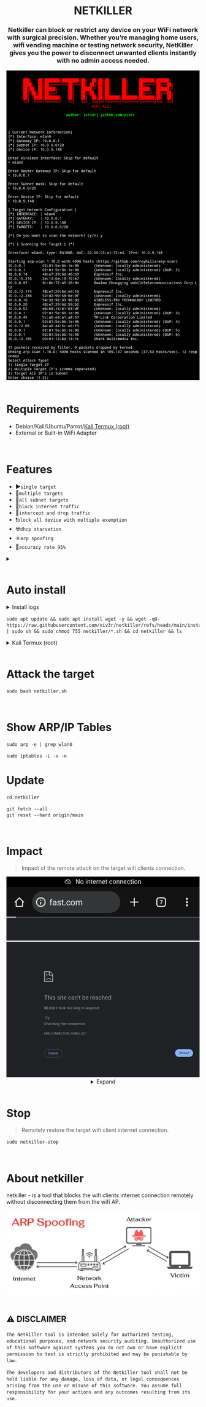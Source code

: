 <h1 align="center"> NETKILLER </h1>

<h3 align="center">Netkiller can block or restrict any device on your WiFi network with surgical precision. Whether you’re managing home users, wifi vending machine or testing network security, NetKiller gives you the power to disconnect unwanted clients instantly with no admin access needed. </h3>
 
<div align="center">
<img src="https://github.com/xiv3r/netkiller/blob/main/image/wifikill.png">
</div>
<br>

# Requirements
- Debian/Kali/Ubuntu/Parrot/[Kali Termux (root)](https://github.com/xiv3r/Kali-Linux-Termux)
- External or Built-in WiFi Adapter
<br>

# Features
- ▶️`single target`
- 🔀`multiple targets`
- 🔁`all subnet targets`
- 📵`block internet traffic`
- 🚫`intercept and drop traffic`
- ❗`block all device with multiple exemption`
- ☢️`dhcp starvation`
- ☣️`arp spoofing`
- 💪`accuracy rate 95%`

<details><summary></summary>
<br>
 
# Dependencies
```
sudo apt update && sudo apt upgrade -y && sudo apt install arp-scan iptables dsniff ipcalc -y
```

# Git clone
```
git clone https://github.com/xiv3r/netkiller.git
cd netkiller
sudo chmod +x *.sh
```
# Run
```
sudo bash netkiller.sh
```
</details>
<br>

# Auto install
<details><summary>Install logs</summary>
<img src="https://github.com/xiv3r/netkiller/blob/main/image/install.png">
</details>

```
sudo apt update && sudo apt install wget -y && wget -qO- https://raw.githubusercontent.com/xiv3r/netkiller/refs/heads/main/install.sh | sudo sh && sudo chmod 755 netkiller/*.sh && cd netkiller && ls
```
<details><summary>Kali Termux (root)</summary>
 <img src="https://github.com/xiv3r/netkiller/blob/main/image/kali-termux.png">
</details>
<br>

# Attack the target
```
sudo bash netkiller.sh
```
<br>

# Show ARP/IP Tables
```
sudo arp -e | grep wlan0
```
```
sudo iptables -L -v -n
```

# Update
```
cd netkiller
```
```
git fetch --all
git reset --hard origin/main
```
<br>

# Impact
> Impact of the remote attack on the target wifi clients connection.
<div align="center">
<img src="https://github.com/xiv3r/netkiller/blob/main/image/error.png">
<img src="https://github.com/xiv3r/netkiller/blob/main/image/noinet.png">

<details><summary>Expand</summary>
  
<img src="https://github.com/xiv3r/netkiller/blob/main/image/proc.png">
<img src="https://github.com/xivr/netkiller/blob/main/image/dhcpstarvation.png">
</details></div>
<br>

# Stop
> Remotely restore the target wifi client internet connection.
```
sudo netkiller-stop
```
<br>

# About netkiller
netkiller - is a tool that blocks the wifi clients internet connection remotely without disconnecting them from the wifi AP.

<div align="center">
<img src="https://github.com/xiv3r/netkiller/blob/main/image/flow.jpg">
</div>
<br>

## ⚠️ DISCLAIMER

`The Netkiller tool is intended solely for authorized testing, educational purposes, and network security auditing. Unauthorized use of this software against systems you do not own or have explicit permission to test is strictly prohibited and may be punishable by law.`

`The developers and distributors of the Netkiller tool shall not be held liable for any damage, loss of data, or legal consequences arising from the use or misuse of this software. You assume full responsibility for your actions and any outcomes resulting from its use.`
